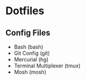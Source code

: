 # Dotfiles

## Config Files
* Bash (bash)
* Git Config (git)
* Mercurial (hg)
* Terminal Multiplexer (tmux)
* Mosh (mosh)

